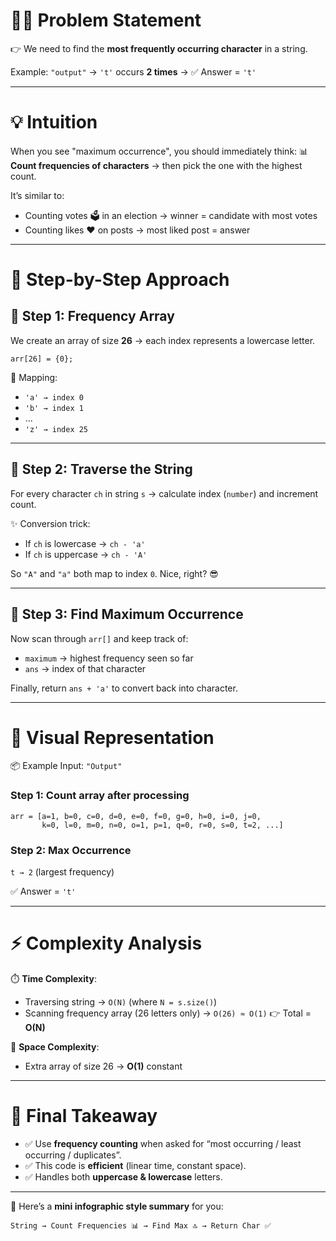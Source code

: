 

# 🧑‍💻 Problem Statement

👉 We need to find the **most frequently occurring character** in a string.

Example:
`"output"` → `'t'` occurs **2 times** → ✅ Answer = `'t'`

---

# 💡 Intuition

When you see "maximum occurrence", you should immediately think:
📊 **Count frequencies of characters** → then pick the one with the highest count.

It’s similar to:

* Counting votes 🗳️ in an election → winner = candidate with most votes
* Counting likes ❤️ on posts → most liked post = answer

---

# 🔎 Step-by-Step Approach

## 🔹 Step 1: Frequency Array

We create an array of size **26** → each index represents a lowercase letter.

```
arr[26] = {0};
```

📌 Mapping:

* `'a' → index 0`
* `'b' → index 1`
* ...
* `'z' → index 25`

---

## 🔹 Step 2: Traverse the String

For every character `ch` in string `s` → calculate index (`number`) and increment count.

✨ Conversion trick:

* If `ch` is lowercase → `ch - 'a'`
* If `ch` is uppercase → `ch - 'A'`

So `"A"` and `"a"` both map to index `0`. Nice, right? 😎

---

## 🔹 Step 3: Find Maximum Occurrence

Now scan through `arr[]` and keep track of:

* `maximum` → highest frequency seen so far
* `ans` → index of that character

Finally, return `ans + 'a'` to convert back into character.

---

# 🎨 Visual Representation

📦 Example Input: `"Output"`

### Step 1: Count array after processing

```
arr = [a=1, b=0, c=0, d=0, e=0, f=0, g=0, h=0, i=0, j=0,
       k=0, l=0, m=0, n=0, o=1, p=1, q=0, r=0, s=0, t=2, ...]
```

### Step 2: Max Occurrence

`t → 2` (largest frequency)

✅ Answer = `'t'`

---

# ⚡ Complexity Analysis

⏱️ **Time Complexity**:

* Traversing string → `O(N)` (where `N = s.size()`)
* Scanning frequency array (26 letters only) → `O(26) ≈ O(1)`
  👉 Total = **O(N)**

💾 **Space Complexity**:

* Extra array of size 26 → **O(1)** constant

---

# 🎯 Final Takeaway

* ✅ Use **frequency counting** when asked for “most occurring / least occurring / duplicates”.
* ✅ This code is **efficient** (linear time, constant space).
* ✅ Handles both **uppercase & lowercase** letters.

---


🌈 Here’s a **mini infographic style summary** for you:

```
String → Count Frequencies 📊 → Find Max 🔝 → Return Char ✅
```

